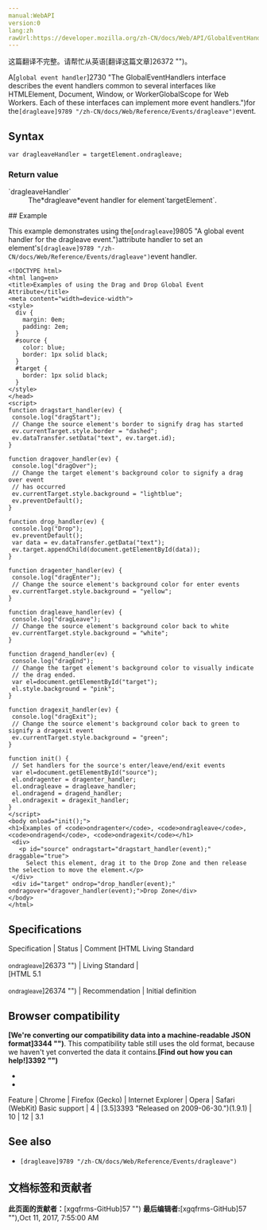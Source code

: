 ```yaml
---
manual:WebAPI
version:0
lang:zh
rawUrl:https://developer.mozilla.org/zh-CN/docs/Web/API/GlobalEventHandlers/ondragleave
---
```




这篇翻译不完整。请帮忙从英语[翻译这篇文章]26372 "")。






A[`global event handler`]2730 "The GlobalEventHandlers interface describes the event handlers common to several interfaces like HTMLElement, Document, Window, or WorkerGlobalScope for Web Workers. Each of these interfaces can implement more event handlers.")for the`[dragleave]9789 "/zh-CN/docs/Web/Reference/Events/dragleave")`event.


## Syntax<a name="Syntax"></a>

```
var dragleaveHandler = targetElement.ondragleave;

```

### Return value<a name="Return_value"></a>
<dl><dt id=''>`dragleaveHandler`</dt><dd>The*dragleave*event handler for element`targetElement`.</dd></dl>
## Example<a name="Example"></a>


This example demonstrates using the[`ondragleave`]9805 "A global event handler for the dragleave event.")attribute handler to set an element&#39;s`[dragleave]9789 "/zh-CN/docs/Web/Reference/Events/dragleave")`event handler.


```
<!DOCTYPE html>
<html lang=en>
<title>Examples of using the Drag and Drop Global Event Attribute</title>
<meta content="width=device-width">
<style>
  div {
    margin: 0em;
    padding: 2em;
  }
  #source {
    color: blue;
    border: 1px solid black;
  }
  #target {
    border: 1px solid black;
  }
</style>
</head>
<script>
function dragstart_handler(ev) {
 console.log("dragStart");
 // Change the source element's border to signify drag has started
 ev.currentTarget.style.border = "dashed";
 ev.dataTransfer.setData("text", ev.target.id);
}

function dragover_handler(ev) {
 console.log("dragOver");
 // Change the target element's background color to signify a drag over event
 // has occurred
 ev.currentTarget.style.background = "lightblue";
 ev.preventDefault();
}

function drop_handler(ev) {
 console.log("Drop");
 ev.preventDefault();
 var data = ev.dataTransfer.getData("text");
 ev.target.appendChild(document.getElementById(data));
}

function dragenter_handler(ev) {
 console.log("dragEnter");
 // Change the source element's background color for enter events 
 ev.currentTarget.style.background = "yellow";
}

function dragleave_handler(ev) {
 console.log("dragLeave");
 // Change the source element's background color back to white
 ev.currentTarget.style.background = "white";
}

function dragend_handler(ev) {
 console.log("dragEnd");
 // Change the target element's background color to visually indicate 
 // the drag ended.
 var el=document.getElementById("target");
 el.style.background = "pink";
}

function dragexit_handler(ev) {
 console.log("dragExit");
 // Change the source element's background color back to green to signify a dragexit event
 ev.currentTarget.style.background = "green";
}

function init() {
 // Set handlers for the source's enter/leave/end/exit events
 var el=document.getElementById("source");
 el.ondragenter = dragenter_handler;
 el.ondragleave = dragleave_handler;
 el.ondragend = dragend_handler;
 el.ondragexit = dragexit_handler;
}
</script>
<body onload="init();">
<h1>Examples of <code>ondragenter</code>, <code>ondragleave</code>, <code>ondragend</code>, <code>ondragexit</code></h1>
 <div>
   <p id="source" ondragstart="dragstart_handler(event);" draggable="true">
     Select this element, drag it to the Drop Zone and then release the selection to move the element.</p>
 </div>
 <div id="target" ondrop="drop_handler(event);" ondragover="dragover_handler(event);">Drop Zone</div>
</body>
</html>
```

## Specifications<a name="Specifications"></a>

Specification | Status | Comment 
[HTML Living Standard<br></br><small>ondragleave</small>]26373 "") | Living Standard |  
[HTML 5.1<br></br><small>ondragleave</small>]26374 "") | Recommendation | Initial definition 


## Browser compatibility<a name="Browser_compatibility"></a>


**[We&#39;re converting our compatibility data into a machine-readable JSON format]3344 "")**. This compatibility table still uses the old format, because we haven&#39;t yet converted the data it contains.**[Find out how you can help!]3392 "")**


* 
* 

Feature | Chrome | Firefox (Gecko) | Internet Explorer | Opera | Safari (WebKit) 
Basic support | 4 | [3.5]3393 "Released on 2009-06-30.")(1.9.1) | 10 | 12 | 3.1 




## See also<a name="See_also"></a>

* `[dragleave]9789 "/zh-CN/docs/Web/Reference/Events/dragleave")`



## 文档标签和贡献者
**此页面的贡献者：**[xgqfrms-GitHub]57 "")
**最后编辑者:**[xgqfrms-GitHub]57 ""),<time>Oct 11, 2017, 7:55:00 AM</time>


